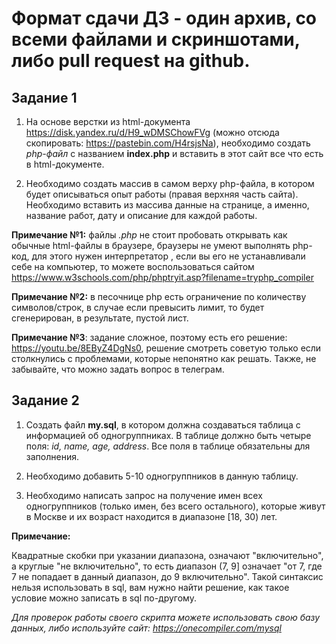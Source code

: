 # Формат сдачи ДЗ - один архив, со всеми файлами и скриншотами, либо pull request на github.
 ## Задание 1
1. На основе верстки из html-документа https://disk.yandex.ru/d/H9_wDMSChowFVg (можно отсюда скопировать: https://pastebin.com/H4rsjsNa), необходимо создать *php-файл* с названием **index.php** и вставить в этот сайт все что есть в html-документе.

2. Необходимо создать массив в самом верху php-файла, в котором будет описываться опыт работы (правая верхняя часть сайта). Необходимо вставить из массива данные на странице, а именно, название работ, дату и описание для каждой работы.

**Примечание №1:** файлы *.php* не стоит пробовать открывать как обычные html-файлы в браузере, браузеры не умеют выполнять php-код, для этого нужен интерпретатор , если вы его не устанавливали себе на компьютер, то можете воспользоваться сайтом https://www.w3schools.com/php/phptryit.asp?filename=tryphp_compiler

**Примечание №2:** в песочнице php есть ограничение по количеству символов/строк, в случае если превысить лимит, то будет сгенерирован, в результате, пустой лист.

**Примечание №3**: задание сложное, поэтому есть его решение: https://youtu.be/8EByZ4DgNs0, решение смотреть советую только если столкнулись с проблемами, которые непонятно как решать. Также, не забывайте, что можно задать вопрос в телеграм.
## Задание 2
1. Создать файл **my.sql**, в котором должна создаваться таблица с информацией об одногруппниках. В таблице должно быть четыре поля: *id, name, age, address*. Все поля в таблице обязательны для заполнения.

2. Необходимо добавить 5-10 одногруппников в данную таблицу.

3. Необходимо написать запрос на получение имен всех одногруппников (только имен, без всего остального), которые живут в Москве и их возраст находится в диапазоне [18, 30) лет.

**Примечание:**

Квадратные скобки при указании диапазона, означают "включительно", а круглые "не включительно", то есть диапазон (7, 9] означает "от 7, где 7 не попадает в данный диапазон, до 9 включительно". Такой синтаксис нельзя использовать в sql, вам нужно найти решение, как такое условие можно записать в sql по-другому.

*Для проверок работы своего скрипта можете использовать свою базу данных, либо используйте сайт: https://onecompiler.com/mysql*